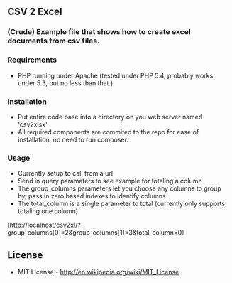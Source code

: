## CSV 2 Excel
### (Crude) Example file that shows how to create excel documents from csv files.

### Requirements
* PHP running under Apache (tested under PHP 5.4, probably works under 5.3, but no less than that.)


### Installation
* Put entire code base into a directory on you web server named 'csv2xlsx'
* All required components are commited to the repo for ease of installation, no need to run composer.

### Usage
* Currently setup to call from a url
* Send in query paramaters to see example for totaling a column
* The group_columns parameters let you choose any columns to group by, pass in zero based indexes to identify columns
* The total_column is a single parameter to total (currently only supports totaling one column)

[http://localhost/csv2xl/?group_columns[0]=2&group_columns[1]=3&total_column=0]

## License
* MIT License - http://en.wikipedia.org/wiki/MIT_License
